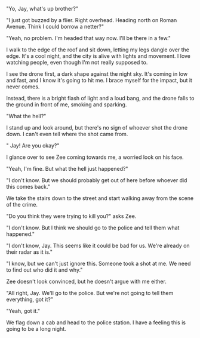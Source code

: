 "Yo, Jay, what's up brother?"

"I just got buzzed by a flier. Right overhead. Heading north on Roman Avenue. Think I could borrow a netter?"

"Yeah, no problem. I'm headed that way now. I'll be there in a few."

I walk to the edge of the roof and sit down, letting my legs dangle over the edge. It's a cool night, and the city is alive with lights and movement. I love watching people, even though I'm not really supposed to.

I see the drone first, a dark shape against the night sky. It's coming in low and fast, and I know it's going to hit me. I brace myself for the impact, but it never comes.

Instead, there is a bright flash of light and a loud bang, and the drone falls to the ground in front of me, smoking and sparking.

"What the hell?"

I stand up and look around, but there's no sign of whoever shot the drone down. I can't even tell where the shot came from.

" Jay! Are you okay?"

I glance over to see Zee coming towards me, a worried look on his face.

"Yeah, I'm fine. But what the hell just happened?"

"I don't know. But we should probably get out of here before whoever did this comes back."

We take the stairs down to the street and start walking away from the scene of the crime.

"Do you think they were trying to kill you?" asks Zee.

"I don't know. But I think we should go to the police and tell them what happened."

"I don't know, Jay. This seems like it could be bad for us. We're already on their radar as it is."

"I know, but we can't just ignore this. Someone took a shot at me. We need to find out who did it and why."

Zee doesn't look convinced, but he doesn't argue with me either.

"All right, Jay. We'll go to the police. But we're not going to tell them everything, got it?"

"Yeah, got it."

We flag down a cab and head to the police station. I have a feeling this is going to be a long night.